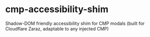# cmp-accessibility-shim
Shadow-DOM friendly accessibility shim for CMP modals (built for Cloudflare Zaraz, adaptable to any injected CMP)
